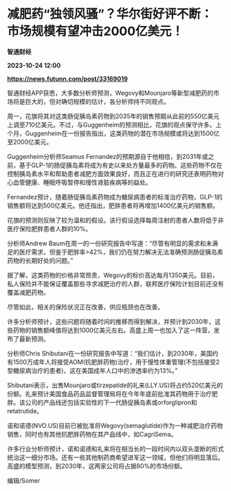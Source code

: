 # 减肥药“独领风骚”？华尔街好评不断：市场规模有望冲击2000亿美元！
**智通财经**

**2023-10-24 12:00**

**https://news.futunn.com/post/33169019**

智通财经APP获悉，大多数分析师预测，Wegovy和Mounjaro等新型减肥药的市场将是巨大的，但对确切规模的估计，各分析师持不同观点。

周一，花旗将其对这类肠促胰岛素药物到2035年的销售预期从此前的550亿美元上调至710亿美元。不过，与Guggenheim的预测相比，花旗的观点保守许多。上个月，Guggenheim在一份报告指出，这类药物的潜在市场规模或将达到1500亿至2000亿美元。

Guggenheim分析师Seamus Fernandez的预期源自于他相信，到2031年或之前，基于GLP-1的肠促胰岛素将成为有史以来处方量最多的药物。这些药物不仅在控制胰岛素水平和帮助患者减肥方面效果良好，而且正在进行的研究还表明药物对心血管健康、睡眠呼吸暂停和慢性肾脏疾病等的益处。

Fernandez预计，随着肠促胰岛素药物成为糖尿病患者的标准治疗药物，GLP-1的销售额将达到500亿美元。他还指出，肥胖患者将再增加1400亿美元的销售额。

花旗的预测则反映了较为温和的假设。该行假设选择每周注射的患者人数将低于非医疗保险肥胖患者人群的10%。

分析师Andrew Baum在周一的一份研究报告中写道：“尽管有明显的需求和未满足的医疗需求，但鉴于肥胖率>42%，我们仍在努力解决无法准确预测肠促胰岛素药物的长期好处的问题。”

据了解，这类药物的价格非常昂贵，Wegovy的标价高达每月1350美元。目前，私人保险并不能保证覆盖那些寻求减肥治疗的人群，联邦医疗保险计划目前还没有覆盖减肥药物。

尽管如此，相关的保险状况正在改善，供应瓶颈也在改善。

许多分析师预计，这些问题将随着时间的推移而得到解决，并预计到2030年，这些药物的销售额峰值将达到1000亿美元左右。高盛上周一也加入了这一阵营，发布了最新预测。

分析师Chris Shibutani在一份研究报告中写道：“我们估计，到2030年，美国约有1500万成年人将接受AOM(抗肥胖药物)治疗，用于慢性体重管理(不包括接受2型糖尿病治疗的患者)，这在美国成年人口中的渗透率约为13%。”

Shibutani表示，出售Mounjaro或tirzepatide的礼来(LLY.US)将占约520亿美元的份额。礼来预计美国食品药品监督管理局将在今年年底前批准其药物用于治疗肥胖。该公司的产品线还包括实验性的下一代肠促胰岛素或orforglipron和retatrutide。

诺和诺德(NVO.US)目前已被批准将Wegovy(semaglutide)作为一种减肥治疗药物销售，同时也有其他抗肥胖药物在其产品线中，如CagriSema。

许多行业分析师预计，诺和诺德和礼来将在相当长的一段时间内以双头垄断的形式统治这一细分市场。还有一些其他制药商希望进军这一领域，但他们将明显落后。高盛的模型预测，到2030年，这两家公司将占据80%的市场份额。

编辑/Somer